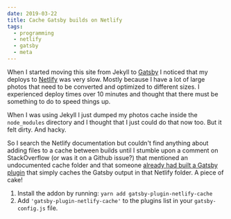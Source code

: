 ```yaml
---
date: 2019-03-22
title: Cache Gatsby builds on Netlify
tags:
  - programming
  - netlify
  - gatsby
  - meta
---
```


When I started moving this site from Jekyll to [Gatsby](https://www.gatsbyjs.org/) I noticed that my deploys to [Netlify](https://www.netlify.com) was very slow. Mostly because I have a lot of large photos that need to be converted and optimized to different sizes. I experienced deploy times over 10 minutes and thought that there must be something to do to speed things up.

When I was using Jekyll I just dumped my photos cache inside the `node_modules` directory and I thought that I just could do that now too. But it felt dirty. And hacky.

So I search the Netlify documentation but couldn't find anything about adding files to a cache between builds until I stumble upon a comment on StackOverflow (or was it on a Github issue?) that mentioned an undocumented cache folder and that someone [already had built a Gatsby plugin](https://www.npmjs.com/package/gatsby-plugin-netlify-cache) that simply caches the Gatsby output in that Netlify folder. A piece of cake!

1. Install the addon by running: `yarn add gatsby-plugin-netlify-cache`
2. Add `'gatsby-plugin-netlify-cache'` to the plugins list in your `gatsby-config.js` file.
